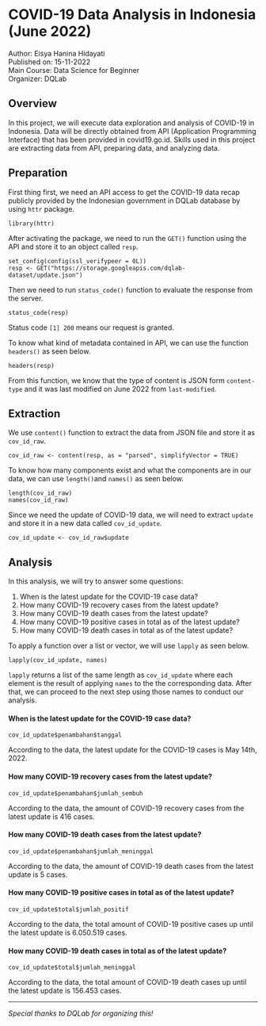 # COVID-19 Data Analysis in Indonesia (June 2022)
Author: Eisya Hanina Hidayati  
Published on: 15-11-2022  
Main Course: Data Science for Beginner  
Organizer: DQLab

## Overview
In this project, we will execute data exploration and analysis of COVID-19 in Indonesia. Data will be directly obtained from API (Application Programming Interface) that has been provided in covid19.go.id. Skills used in this project are extracting data from API, preparing data, and analyzing data.

## Preparation
First thing first, we need an API access to get the COVID-19 data recap publicly provided by the Indonesian government in DQLab database by using `httr` package.
```{r httr}
library(httr)
```

After activating the package, we need to run the `GET()` function using the API and store it to an object called `resp`.  
```{r config}
set_config(config(ssl_verifypeer = 0L))
resp <- GET("https://storage.googleapis.com/dqlab-dataset/update.json")
```

Then we need to run `status_code()` function to evaluate the response from the server.
```{r resp}
status_code(resp)
```
Status code `[1] 200` means our request is granted.  

To know what kind of metadata contained in API, we can use the function `headers()` as seen below.
```{r headers}
headers(resp)
```
From this function, we know that the type of content is JSON form `content-type` and it was last modified on June 2022 from `last-modified`.


## Extraction
We use `content()` function to extract the data from JSON file and store it as `cov_id_raw`.
```{r covid_id_raw}
cov_id_raw <- content(resp, as = "parsed", simplifyVector = TRUE)
```

To know how many components exist and what the components are in our data, we can use `length()`and `names()` as seen below.
```{r components}
length(cov_id_raw)
names(cov_id_raw)
```
Since we need the update of COVID-19 data, we will need to extract `update` and store it in a new data called `cov_id_update`.  
```{r cov_id_update}
cov_id_update <- cov_id_raw$update
```


## Analysis
In this analysis, we will try to answer some questions:
1. When is the latest update for the COVID-19 case data?
2. How many COVID-19 recovery cases from the latest update?
3. How many COVID-19 death cases from the latest update?
4. How many COVID-19 positive cases in total as of the latest update?
5. How many COVID-19 death cases in total as of the latest update?


To apply a function over a list or vector, we will use `lapply` as seen below.
```{r lapply}
lapply(cov_id_update, names)
```
`lapply` returns a list of the same length as `cov_id_update` where each element is the result of applying `names` to the the corresponding data. After that, we can proceed to the next step using those names to conduct our analysis.



#### When is the latest update for the COVID-19 case data?
```{r update}
cov_id_update$penambahan$tanggal
```
According to the data, the latest update for the COVID-19 cases is May 14th, 2022.


####	How many COVID-19 recovery cases from the latest update?
```{r negative}
cov_id_update$penambahan$jumlah_sembuh
```
According to the data, the amount of COVID-19 recovery cases from the latest update is 416 cases.


####	How many COVID-19 death cases from the latest update?

```{r death}
cov_id_update$penambahan$jumlah_meninggal
```
According to the data, the amount of COVID-19 death cases from the latest update is 5 cases.


####	How many COVID-19 positive cases in total as of the latest update?
```{r total_positive}
cov_id_update$total$jumlah_positif
```
According to the data, the total amount of COVID-19 positive cases up until the latest update is 6.050.519 cases.


####	How many COVID-19 death cases in total as of the latest update?

```{r total_death}
cov_id_update$total$jumlah_meninggal
```  
According to the data, the total amount of COVID-19 death cases up until the latest update is 156.453 cases.


****
*Special thanks to DQLab for organizing this!*
